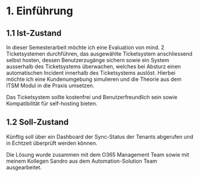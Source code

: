 # 1. Einführung
## 1.1 Ist-Zustand

In dieser Semesterarbeit möchte ich eine Evaluation von mind. 2 Ticketsystemen durchführen, das ausgewählte Ticketsystem anschliessend selbst hosten, dessen Benutzerzugänge sichern sowie ein System ausserhalb des Ticketsystems überwachen, welches bei Absturz einen automatischen Incident innerhalb des Ticketsystems auslöst. Hierbei möchte ich eine Kundenumgebung simulieren und die Theorie aus dem ITSM Modul in die Praxis umsetzen. 

Das Ticketsystem sollte kostenfrei und Benutzerfreundlich sein sowie Kompatibilität für self-hosting bieten.

## 1.2 Soll-Zustand
Künftig soll über ein Dashboard der Sync-Status der Tenants abgerufen und in Echtzeit überprüft werden können.

Die Lösung wurde zusammen mit dem O365 Management Team sowie mit meinem Kollegen Sandro aus dem Automation-Solution Team ausgearbeitet.
